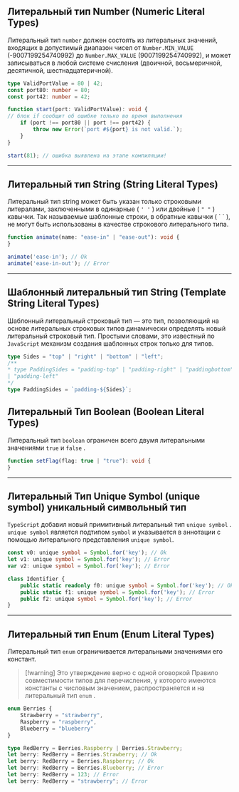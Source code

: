 ## Литеральный тип Number (Numeric Literal Types)

Литеральный тип `number` должен состоять из литеральных значений, входящих в допустимый диапазон чисел от `Number.MIN_VALUE` (-9007199254740992) до `Number.MAX_VALUE` (9007199254740992), и может записываться в любой системе счисления (двоичной, восьмеричной, десятичной, шестнадцатеричной).

```ts
type ValidPortValue = 80 | 42;
const port80: number = 80;
const port42: number = 42;

function start(port: ValidPortValue): void {
// блок if сообщит об ошибке только во время выполнения
	if (port !== port80 || port !== port42) {
		throw new Error(`port #${port} is not valid.`);
	}
}

start(81); // ошибка выявлена на этапе компиляции!
```
---
## Литеральный тип String (String Literal Types)

Литеральный тип string может быть указан только строковыми литералами, заключенными в одинарные ( `' '` ) или двойные ( `" "` ) кавычки. Так называемые шаблонные строки, в обратные кавычки ( \`  \`  ), не могут быть использованы в качестве строкового литерального типа.

```ts
function animate(name: "ease-in" | "ease-out"): void {
}

animate('ease-in'); // Ok
animate('ease-in-out'); // Error
```
---
## Шаблонный литеральный тип String (Template String Literal Types)

Шаблонный литеральный строковый тип — это тип, позволяющий на основе литеральных строковых типов динамически определять новый литеральный строковый тип. Простыми словами, это известный по `JavaScript` механизм создания шаблонных строк только для типов.

```ts
type Sides = "top" | "right" | "bottom" | "left";
/**
* type PaddingSides = "padding-top" | "padding-right" | "paddingbottom"
| "padding-left"
*/
type PaddingSides = `padding-${Sides}`;
```

## Литеральный Тип Boolean (Boolean Literal Types)

Литеральный тип `boolean` ограничен всего двумя литеральными значениями `true` и `false` .

```ts
function setFlag(flag: true | "true"): void {
}
```
---
## Литеральный Тип Unique Symbol (unique symbol) уникальный символьный тип

`TypeScript` добавил новый примитивный литеральный тип `unique symbol` . `unique symbol` является подтипом `symbol` и указывается в аннотации с помощью литерального представления `unique symbol`.

```ts
const v0: unique symbol = Symbol.for('key'); // Ok
let v1: unique symbol = Symbol.for('key'); // Error
var v2: unique symbol = Symbol.for('key'); // Error

class Identifier {
	public static readonly f0: unique symbol = Symbol.for('key'); // Ok
	public static f1: unique symbol = Symbol.for('key'); // Error
	public f2: unique symbol = Symbol.for('key'); // Error
}
```
---
## Литеральный тип Enum (Enum Literal Types)

Литеральный тип `enum` ограничивается литеральными значениями его констант. 

>[!warning] Это утверждение верно с одной оговоркой
>Правило совместимости типов для перечисления, у которого имеются константы с числовым значением, распространяется и на литеральный тип `enum` .

```ts
enum Berries {
	Strawberry = "strawberry",
	Raspberry = "raspberry",
	Blueberry = "blueberry"
}

type RedBerry = Berries.Raspberry | Berries.Strawberry;
let berry: RedBerry = Berries.Strawberry; // Ok
let berry: RedBerry = Berries.Raspberry; // Ok
let berry: RedBerry = Berries.Blueberry; // Error
let berry: RedBerry = 123; // Error
let berry: RedBerry = "strawberry"; // Error
```